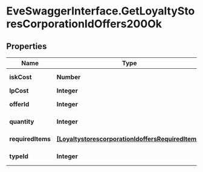 # EveSwaggerInterface.GetLoyaltyStoresCorporationIdOffers200Ok

## Properties
Name | Type | Description | Notes
------------ | ------------- | ------------- | -------------
**iskCost** | **Number** | isk_cost number | 
**lpCost** | **Integer** | lp_cost integer | 
**offerId** | **Integer** | offer_id integer | 
**quantity** | **Integer** | quantity integer | 
**requiredItems** | [**[LoyaltystorescorporationIdoffersRequiredItems]**](LoyaltystorescorporationIdoffersRequiredItems.md) | required_items array | 
**typeId** | **Integer** | type_id integer | 


